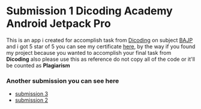 # Submission 1 Dicoding Academy Android Jetpack Pro
This is an app i created for accomplish task from [Dicoding](https://www.dicoding.com/) on subject [BAJP](https://www.dicoding.com/academies/129) and i got 5 star of 5 you can see my certificate [here](https://www.dicoding.com/certificates/ERZR5V5QOPYV), by the way if you found my project because you wanted to accomplish your final task from **Dicoding** also please use this as reference do not copy all of the code or it'll be counted as **Plagiarism**

### Another submission you can see here 
- [submission 3](https://github.com/isekaiweb/MyMovie/tree/submission_3)
- [submission 2](https://github.com/isekaiweb/MyMovie/tree/submission_2)
